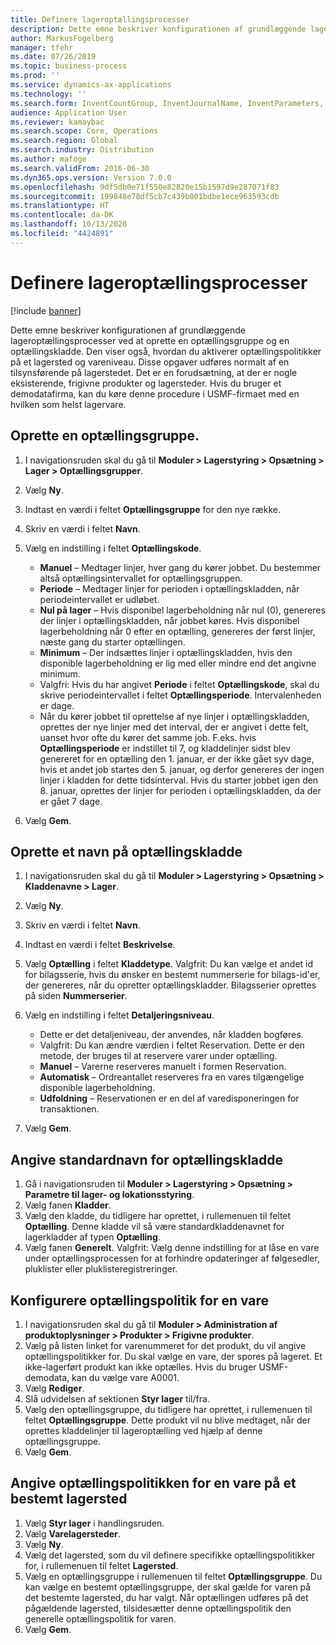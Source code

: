 ```yaml
---
title: Definere lageroptællingsprocesser
description: Dette emne beskriver konfigurationen af grundlæggende lageroptællingsprocesser ved at oprette en optællingsgruppe og en optællingskladde.
author: MarkusFogelberg
manager: tfehr
ms.date: 07/26/2019
ms.topic: business-process
ms.prod: ''
ms.service: dynamics-ax-applications
ms.technology: ''
ms.search.form: InventCountGroup, InventJournalName, InventParameters, EcoResProductDetailsExtended, InventItemLocation, InventLocationIdLookup
audience: Application User
ms.reviewer: kamaybac
ms.search.scope: Core, Operations
ms.search.region: Global
ms.search.industry: Distribution
ms.author: mafoge
ms.search.validFrom: 2016-06-30
ms.dyn365.ops.version: Version 7.0.0
ms.openlocfilehash: 9df5db0e71f550e82820e15b1597d9e287071f83
ms.sourcegitcommit: 199848e78df5cb7c439b001bdbe1ece963593cdb
ms.translationtype: HT
ms.contentlocale: da-DK
ms.lasthandoff: 10/13/2020
ms.locfileid: "4424891"
---
```

# <a name="define-inventory-counting-processes"></a>Definere lageroptællingsprocesser

[!include [banner](../../includes/banner.md)]

Dette emne beskriver konfigurationen af grundlæggende lageroptællingsprocesser ved at oprette en optællingsgruppe og en optællingskladde. Den viser også, hvordan du aktiverer optællingspolitikker på et lagersted og vareniveau. Disse opgaver udføres normalt af en tilsynsførende på lagerstedet. Det er en forudsætning, at der er nogle eksisterende, frigivne produkter og lagersteder. Hvis du bruger et demodatafirma, kan du køre denne procedure i USMF-firmaet med en hvilken som helst lagervare.


## <a name="create-a-counting-group"></a>Oprette en optællingsgruppe.
1. I navigationsruden skal du gå til **Moduler > Lagerstyring > Opsætning > Lager > Optællingsgrupper**.
2. Vælg **Ny**.
3. Indtast en værdi i feltet **Optællingsgruppe** for den nye række.
4. Skriv en værdi i feltet **Navn**.
5. Vælg en indstilling i feltet **Optællingskode**.

    - **Manuel** – Medtager linjer, hver gang du kører jobbet. Du bestemmer altså optællingsintervallet for optællingsgruppen.  
    - **Periode** – Medtager linjer for perioden i optællingskladden, når periodeintervallet er udløbet.  
    - **Nul på lager** – Hvis disponibel lagerbeholdning når nul (0), genereres der linjer i optællingskladden, når jobbet køres. Hvis disponibel lagerbeholdning når 0 efter en optælling, genereres der først linjer, næste gang du starter optællingen.  
    - **Minimum** – Der indsættes linjer i optællingskladden, hvis den disponible lagerbeholdning er lig med eller mindre end det angivne minimum.  
    - Valgfri: Hvis du har angivet **Periode** i feltet **Optællingskode**, skal du skrive periodeintervallet i feltet **Optællingsperiode**. Intervalenheden er dage.  
    - Når du kører jobbet til oprettelse af nye linjer i optællingskladden, oprettes der nye linjer med det interval, der er angivet i dette felt, uanset hvor ofte du kører det samme job. F.eks. hvis **Optællingsperiode** er indstillet til 7, og kladdelinjer sidst blev genereret for en optælling den 1. januar, er der ikke gået syv dage, hvis et andet job startes den 5. januar, og derfor genereres der ingen linjer i kladden for dette tidsinterval. Hvis du starter jobbet igen den 8. januar, oprettes der linjer for perioden i optællingskladden, da der er gået 7 dage.  

6. Vælg **Gem**.

## <a name="create-a-counting-journal-name"></a>Oprette et navn på optællingskladde
1. I navigationsruden skal du gå til **Moduler > Lagerstyring > Opsætning > Kladdenavne > Lager**.
2. Vælg **Ny**.
3. Skriv en værdi i feltet **Navn**.
4. Indtast en værdi i feltet **Beskrivelse**.
5. Vælg **Optælling** i feltet **Kladdetype**. Valgfrit: Du kan vælge et andet id for bilagsserie, hvis du ønsker en bestemt nummerserie for bilags-id'er, der genereres, når du opretter optællingskladder. Bilagsserier oprettes på siden **Nummerserier**.  
6. Vælg en indstilling i feltet **Detaljeringsniveau**.  

    - Dette er det detaljeniveau, der anvendes, når kladden bogføres.  
    - Valgfrit: Du kan ændre værdien i feltet Reservation. Dette er den metode, der bruges til at reservere varer under optælling.   
    - **Manuel** – Varerne reserveres manuelt i formen Reservation.  
    - **Automatisk** – Ordreantallet reserveres fra en vares tilgængelige disponible lagerbeholdning.   
    - **Udfoldning** – Reservationen er en del af varedisponeringen for transaktionen.  

7. Vælg **Gem**.

## <a name="set-standard-counting-journal-name"></a>Angive standardnavn for optællingskladde
1. Gå i navigationsruden til **Moduler > Lagerstyring > Opsætning > Parametre til lager- og lokationsstyring**.
2. Vælg fanen **Kladder**.
3. Vælg den kladde, du tidligere har oprettet, i rullemenuen til feltet **Optælling**. Denne kladde vil så være standardkladdenavnet for lagerkladder af typen **Optælling**.  
4. Vælg fanen **Generelt**. Valgfrit: Vælg denne indstilling for at låse en vare under optællingsprocessen for at forhindre opdateringer af følgesedler, pluklister eller pluklisteregistreringer.  

## <a name="set-the-counting-policy-for-an-item"></a>Konfigurere optællingspolitik for en vare
1. I navigationsruden skal du gå til **Moduler > Administration af produktoplysninger > Produkter > Frigivne produkter**.
2. Vælg på listen linket for varenummeret for det produkt, du vil angive optællingspolitikker for. Du skal vælge en vare, der spores på lageret. Et ikke-lagerført produkt kan ikke optælles. Hvis du bruger USMF-demodata, kan du vælge vare A0001.  
3. Vælg **Rediger**.
4. Slå udvidelsen af sektionen **Styr lager** til/fra.
5. Vælg den optællingsgruppe, du tidligere har oprettet, i rullemenuen til feltet **Optællingsgruppe**. Dette produkt vil nu blive medtaget, når der oprettes kladdelinjer til lageroptælling ved hjælp af denne optællingsgruppe.  
6. Vælg **Gem**.

## <a name="set-the-counting-policy-for-an-item-in-a-specific-warehouse"></a>Angive optællingspolitikken for en vare på et bestemt lagersted
1. Vælg **Styr lager** i handlingsruden.
2. Vælg **Varelagersteder**.
3. Vælg **Ny**.
4. Vælg det lagersted, som du vil definere specifikke optællingspolitikker for, i rullemenuen til feltet **Lagersted**.
5. Vælg en optællingsgruppe i rullemenuen til feltet **Optællingsgruppe**. Du kan vælge en bestemt optællingsgruppe, der skal gælde for varen på det bestemte lagersted, du har valgt. Når optællingen udføres på det pågældende lagersted, tilsidesætter denne optællingspolitik den generelle optællingspolitik for varen.  
6. Vælg **Gem**.

